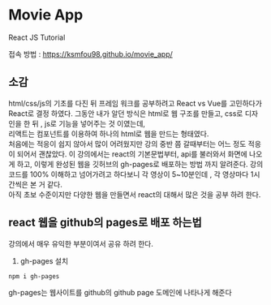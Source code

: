 # Movie App

React JS Tutorial

접속 방법 : https://ksmfou98.github.io/movie_app/

## 소감

html/css/js의 기초를 다진 뒤 프레임 워크를 공부하려고 React vs Vue를 고민하다가 React로 결정 하였다.
그동안 내가 알던 방식은 html로 웹 구조를 만들고, css로 디자인을 한 뒤 , js로 기능을 넣어주는 것 이였는데,  
리액트는 컴포넌트를 이용하여 하나의 html로 웹을 만드는 형태였다.  
처음에는 적응이 쉽지 않아서 많이 어려웠지만 강의 중반 쯤 갈때부터는 어느 정도 적응이 되어서 괜찮았다.
이 강의에서는 react의 기본문법부터, api를 불러와서 화면에 나오게 하고, 이렇게 완성된 웹을 깃허브의 gh-pages로 배포하는 방법 까지
알려준다. 강의 코드를 100% 이해하고 넘어가려고 하다보니 각 영상이 5~10분인데 , 각 영상마다 1시간씩은 본 거 같다.  
아직 초보 수준이지만 다양한 웹을 만들면서 react의 대해서 많은 것을 공부 하려 한다.

## react 웹을 github의 pages로 배포 하는법

강의에서 매우 유익한 부분이여서 공유 하려 한다.

1. gh-pages 설치

```
npm i gh-pages
```

gh-pages는 웹사이트를 github의 github page 도메인에 나타나게 해준다
